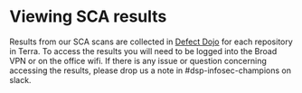 # Viewing SCA results

Results from our SCA scans are collected in [Defect Dojo](https://defectdojo.dsp-appsec.broadinstitute.org/dashboard) for each repository in Terra. To access the results you will need to be logged into the Broad VPN or on the office wifi. If there is any issue or question concerning accessing the results, please drop us a note in #dsp-infosec-champions on slack.&#x20;
